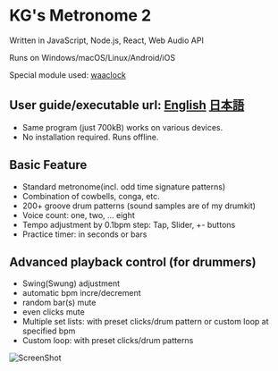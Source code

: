 # KG's Metronome 2

Written in JavaScript, Node.js, React, Web Audio API

Runs on Windows/macOS/Linux/Android/iOS

Special module used: [waaclock](https://www.npmjs.com/package/waaclock)

## User guide/executable url:  [English](https://goto920.github.io/demos/metronome2/)   [日本語](https://goto920.github.io/demos/metronome2/index-jp.html)

- Same program (just 700kB) works on various devices.
- No installation required. Runs offline.

## Basic Feature

- Standard metronome(incl. odd time signature patterns)
- Combination of cowbells, conga, etc.
- 200+ groove drum patterns (sound samples are of my drumkit)
- Voice count: one, two, ... eight 
- Tempo adjustment by 0.1bpm step: Tap, Slider, +- buttons
- Practice timer: in seconds or bars

## Advanced playback control (for drummers)
- Swing(Swung) adjustment
- automatic bpm incre/decrement
- random bar(s) mute
- even clicks mute
- Multiple set lists: with preset clicks/drum pattern or custom loop at specified bpm
- Custom loop: with preset clicks/drum patterns 

![ScreenShot](https://goto920.github.io/demos/metronome/metro2-main.png)
